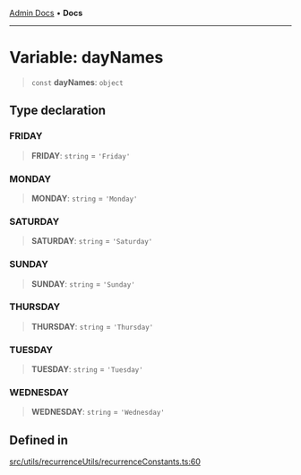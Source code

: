 [Admin Docs](/) • **Docs**

***

# Variable: dayNames

> `const` **dayNames**: `object`

## Type declaration

### FRIDAY

> **FRIDAY**: `string` = `'Friday'`

### MONDAY

> **MONDAY**: `string` = `'Monday'`

### SATURDAY

> **SATURDAY**: `string` = `'Saturday'`

### SUNDAY

> **SUNDAY**: `string` = `'Sunday'`

### THURSDAY

> **THURSDAY**: `string` = `'Thursday'`

### TUESDAY

> **TUESDAY**: `string` = `'Tuesday'`

### WEDNESDAY

> **WEDNESDAY**: `string` = `'Wednesday'`

## Defined in

[src/utils/recurrenceUtils/recurrenceConstants.ts:60](https://github.com/PalisadoesFoundation/talawa-admin/blob/main/src/utils/recurrenceUtils/recurrenceConstants.ts#L60)
